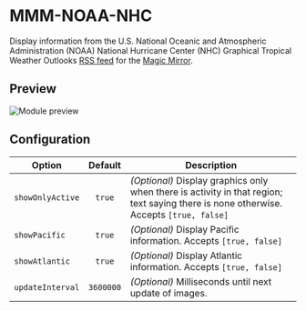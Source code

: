 # MMM-NOAA-NHC
Display information from the U.S. National Oceanic and Atmospheric Administration (NOAA) National Hurricane Center (NHC) Graphical Tropical Weather Outlooks [RSS feed](https://www.nhc.noaa.gov/gtwo.xml) for the [Magic Mirror](https://github.com/MichMich/MagicMirror).

## Preview

![Module preview](preview.png)

## Configuration

| Option           |  Default  | Description
|------------------|:---------:|------------
| `showOnlyActive` |  `true`   | *(Optional)* Display graphics only when there is activity in that region; text saying there is none otherwise. Accepts `[true, false]`
| `showPacific`    |  `true`   | *(Optional)* Display Pacific information. Accepts `[true, false]`
| `showAtlantic`   |  `true`   | *(Optional)* Display Atlantic information. Accepts `[true, false]`
| `updateInterval` | `3600000` | *(Optional)* Milliseconds until next update of images.
